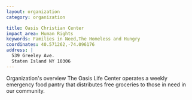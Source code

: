 ```yaml
---
layout: organization
category: organization

title: Oasis Christian Center
impact_area: Human Rights
keywords: Families in Need,The Homeless and Hungry
coordinates: 40.571262,-74.096176
address: |
  539 Greeley Ave.
  Staten Island NY 10306
---
```

Organization's overview
The Oasis Life Center operates a weekly emergency food pantry that distributes free groceries to those in need in our community.